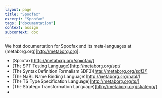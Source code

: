 ```yaml
---
layout: page
title: "Spoofax"
excerpt: "Spoofax"
tags: ["documentation"]
context: assign
subcontext: doc
---
```


We host documentation for Spoofax and its meta-languages at (metaborg.org)[http://metaborg.org].

* (Spoofax)[http://metaborg.org/spoofax/]
* (The SPT Testing Language)[http://metaborg.org/spt/]
* (The Syntax Definition Formalism SDF3)[http://metaborg.org/sdf3/]
* (The NaBL Name Binding Language)[http://metaborg.org/nabl/]
* (The TS Type Specification Language)[http://metaborg.org/ts/]
* (The Stratego Transformation Language)[http://metaborg.org/stratego/]
* 

